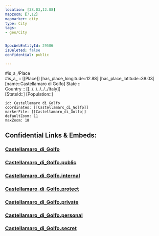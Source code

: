```yaml
---
location: [38.03,12.88] 
mapzoom: [7,12] 
mapmarker: city 
type: City
tags:
- geo/City


SpocWebEntityId: 29506
isDeleted: false
confidential: public

---
```

#is_a_/Place  
#is_a_ :: [[Place]] 
[has_place_longitude::12.88] 
[has_place_latitude::38.03] 
[name::Castellamaro di Golfo] 
State ::  
Country :: [[../../../../../Italy]]  
[StateId::] 
[Population::] 



```leaflet
id: Castellamaro di Golfo
coordinates: [[Castellamaro_di_Golfo]] 
markerFile: [[Castellamaro_di_Golfo]] 
defaultZoom: 11 
maxZoom: 18
```


## Confidential Links & Embeds: 

### [Castellamaro_di_Golfo](/_Standards/Earth/Continent/Europe/Europe~South/Italy/regions~Italy/Sicily/Trapani/City/Castellamaro_di_Golfo.md) 

### [Castellamaro_di_Golfo.public](/_public/Earth/Continent/Europe/Europe~South/Italy/regions~Italy/Sicily/Trapani/City/Castellamaro_di_Golfo.public.md) 

### [Castellamaro_di_Golfo.internal](/_internal/Earth/Continent/Europe/Europe~South/Italy/regions~Italy/Sicily/Trapani/City/Castellamaro_di_Golfo.internal.md) 

### [Castellamaro_di_Golfo.protect](/_protect/Earth/Continent/Europe/Europe~South/Italy/regions~Italy/Sicily/Trapani/City/Castellamaro_di_Golfo.protect.md) 

### [Castellamaro_di_Golfo.private](/_private/Earth/Continent/Europe/Europe~South/Italy/regions~Italy/Sicily/Trapani/City/Castellamaro_di_Golfo.private.md) 

### [Castellamaro_di_Golfo.personal](/_personal/Earth/Continent/Europe/Europe~South/Italy/regions~Italy/Sicily/Trapani/City/Castellamaro_di_Golfo.personal.md) 

### [Castellamaro_di_Golfo.secret](/_secret/Earth/Continent/Europe/Europe~South/Italy/regions~Italy/Sicily/Trapani/City/Castellamaro_di_Golfo.secret.md)

